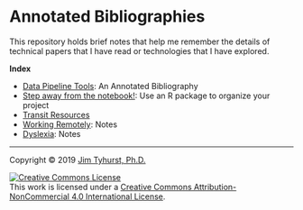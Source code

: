 # Annotated Bibliographies

This repository holds brief notes that help me remember the details of technical papers that I have read or technologies that I have explored.

**Index**

* [Data Pipeline Tools](./ml-workflow-tools.md): An Annotated Bibliography
* [Step away from the notebook!](./R_package_structure_for_good.md): Use an R package to organize your project
* [Transit Resources](./transit-notes.md)
* [Working Remotely](./remote-work-notes.md): Notes
* [Dyslexia](./dyslexia-notes.md): Notes


---

Copyright &copy; 2019 [Jim Tyhurst, Ph.D.](https://www.jimtyhurst.com)

<a rel="license" href="http://creativecommons.org/licenses/by-nc/4.0/"><img alt="Creative Commons License" style="border-width:0" src="https://i.creativecommons.org/l/by-nc/4.0/88x31.png" /></a><br />This work is licensed under a <a rel="license" href="http://creativecommons.org/licenses/by-nc/4.0/">Creative Commons Attribution-NonCommercial 4.0 International License</a>.
